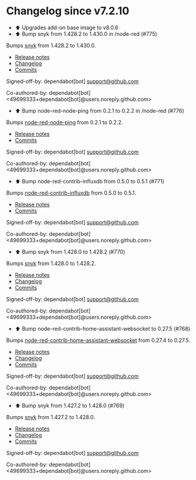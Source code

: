 # Changelog since v7.2.10
- ⬆ Upgrades add-on base image to v8.0.6 
- ⬆️ Bump snyk from 1.428.2 to 1.430.0 in /node-red (#775)

Bumps [snyk](https://github.com/snyk/snyk) from 1.428.2 to 1.430.0.
- [Release notes](https://github.com/snyk/snyk/releases)
- [Changelog](https://github.com/snyk/snyk/blob/master/.releaserc)
- [Commits](https://github.com/snyk/snyk/compare/v1.428.2...v1.430.0)

Signed-off-by: dependabot[bot] <support@github.com>

Co-authored-by: dependabot[bot] <49699333+dependabot[bot]@users.noreply.github.com> 
- ⬆️ Bump node-red-node-ping from 0.2.1 to 0.2.2 in /node-red (#776)

Bumps [node-red-node-ping](https://github.com/node-red/node-red-nodes) from 0.2.1 to 0.2.2.
- [Release notes](https://github.com/node-red/node-red-nodes/releases)
- [Commits](https://github.com/node-red/node-red-nodes/commits)

Signed-off-by: dependabot[bot] <support@github.com>

Co-authored-by: dependabot[bot] <49699333+dependabot[bot]@users.noreply.github.com> 
- ⬆️ Bump node-red-contrib-influxdb from 0.5.0 to 0.5.1 (#771)

Bumps [node-red-contrib-influxdb](https://github.com/mblackstock/node-red-contrib-influxdb) from 0.5.0 to 0.5.1.
- [Release notes](https://github.com/mblackstock/node-red-contrib-influxdb/releases)
- [Commits](https://github.com/mblackstock/node-red-contrib-influxdb/compare/0.5.0...0.5.1)

Signed-off-by: dependabot[bot] <support@github.com>

Co-authored-by: dependabot[bot] <49699333+dependabot[bot]@users.noreply.github.com> 
- ⬆️ Bump snyk from 1.428.0 to 1.428.2 (#770)

Bumps [snyk](https://github.com/snyk/snyk) from 1.428.0 to 1.428.2.
- [Release notes](https://github.com/snyk/snyk/releases)
- [Changelog](https://github.com/snyk/snyk/blob/master/.releaserc)
- [Commits](https://github.com/snyk/snyk/compare/v1.428.0...v1.428.2)

Signed-off-by: dependabot[bot] <support@github.com>

Co-authored-by: dependabot[bot] <49699333+dependabot[bot]@users.noreply.github.com> 
- ⬆️ Bump node-red-contrib-home-assistant-websocket to 0.27.5 (#768)

Bumps [node-red-contrib-home-assistant-websocket](https://github.com/zachowj/node-red-contrib-home-assistant-websocket) from 0.27.4 to 0.27.5.
- [Release notes](https://github.com/zachowj/node-red-contrib-home-assistant-websocket/releases)
- [Changelog](https://github.com/zachowj/node-red-contrib-home-assistant-websocket/blob/dev/CHANGELOG.md)
- [Commits](https://github.com/zachowj/node-red-contrib-home-assistant-websocket/compare/v0.27.4...v0.27.5)

Signed-off-by: dependabot[bot] <support@github.com>

Co-authored-by: dependabot[bot] <49699333+dependabot[bot]@users.noreply.github.com> 
- ⬆️ Bump snyk from 1.427.2 to 1.428.0 (#769)

Bumps [snyk](https://github.com/snyk/snyk) from 1.427.2 to 1.428.0.
- [Release notes](https://github.com/snyk/snyk/releases)
- [Changelog](https://github.com/snyk/snyk/blob/master/.releaserc)
- [Commits](https://github.com/snyk/snyk/compare/v1.427.2...v1.428.0)

Signed-off-by: dependabot[bot] <support@github.com>

Co-authored-by: dependabot[bot] <49699333+dependabot[bot]@users.noreply.github.com> 
